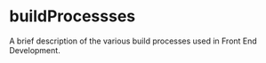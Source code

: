 # buildProcessses
A brief description of the various build processes used in Front End Development.
